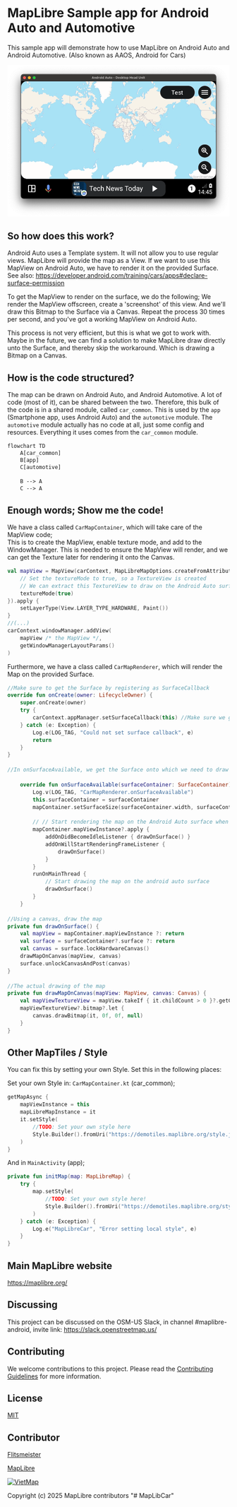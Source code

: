 MapLibre Sample app for Android Auto and Automotive
===================================================

This sample app will demonstrate how to use MapLibre on Android Auto and Android Automotive.
(Also known as AAOS, Android for Cars)

![](screenshots/screenshot1.png "Screenshot of MapLibre on Android Auto")

So how does this work?
----------------------
Android Auto uses a Template system. It will not allow you to use regular views.
MapLibre will provide the map as a View. If we want to use this MapView on Android Auto, we have to render it on the provided Surface.
See also: https://developer.android.com/training/cars/apps#declare-surface-permission

To get the MapView to render on the surface, we do the following;
We render the MapView offscreen, create a 'screenshot' of this view. 
And we'll draw this Bitmap to the Surface via a Canvas.
Repeat the process 30 times per second, and you've got a working MapView on Android Auto.

This process is not very efficient, but this is what we got to work with.
Maybe in the future, we can find a solution to make MapLibre draw directly unto the Surface,
and thereby skip the workaround. Which is drawing a Bitmap on a Canvas.


How is the code structured?
---------------------------
The map can be drawn on Android Auto, and Android Automotive. A lot of code (most of it), can be shared between the two.
Therefore, this bulk of the code is in a shared module, called `car_common`. This is used by the `app` (Smartphone app, uses Android Auto) and the `automotive` module.
The `automotive` module actually has no code at all, just some config and resources. Everything it uses comes from the `car_common` module.

```mermaid
flowchart TD
    A[car_common] 
    B[app]
    C[automotive]
    
    B --> A
    C --> A
```


Enough words; Show me the code!
-------------------------------

We have a class called `CarMapContainer`, which will take care of the MapView code;  
This is to create the MapView, enable texture mode, and add to the WindowManager. 
This is needed to ensure the MapView will render, and we can get the Texture later for rendering it onto the Canvas.
```kotlin
val mapView = MapView(carContext, MapLibreMapOptions.createFromAttributes(carContext).apply {
    // Set the textureMode to true, so a TextureView is created
    // We can extract this TextureView to draw on the Android Auto surface
    textureMode(true)
}).apply {
    setLayerType(View.LAYER_TYPE_HARDWARE, Paint())
}
//(...)
carContext.windowManager.addView(
    mapView /* the MapView */,
    getWindowManagerLayoutParams()
)
```

Furthermore, we have a class called `CarMapRenderer`, which will render the Map on the provided Surface.
```kotlin
//Make sure to get the Surface by registering as SurfaceCallback
override fun onCreate(owner: LifecycleOwner) {
    super.onCreate(owner)
    try {
        carContext.appManager.setSurfaceCallback(this) //Make sure we get the Surface from Android Auto
    } catch (e: Exception) {
        Log.e(LOG_TAG, "Could not set surface callback", e)
        return
    }
}

//In onSurfaceAvailable, we get the Surface onto which we need to draw the map

    override fun onSurfaceAvailable(surfaceContainer: SurfaceContainer) {
        Log.v(LOG_TAG, "CarMapRenderer.onSurfaceAvailable")
        this.surfaceContainer = surfaceContainer
        mapContainer.setSurfaceSize(surfaceContainer.width, surfaceContainer.height)

        // // Start rendering the map on the Android Auto surface when any behavior changes are detected in the map.
        mapContainer.mapViewInstance?.apply {
            addOnDidBecomeIdleListener { drawOnSurface() }
            addOnWillStartRenderingFrameListener {
                drawOnSurface()
            }
        }
        runOnMainThread {
            // Start drawing the map on the android auto surface
            drawOnSurface()
        }
    }

//Using a canvas, draw the map
private fun drawOnSurface() {
    val mapView = mapContainer.mapViewInstance ?: return
    val surface = surfaceContainer?.surface ?: return
    val canvas = surface.lockHardwareCanvas()
    drawMapOnCanvas(mapView, canvas)
    surface.unlockCanvasAndPost(canvas)
}

//The actual drawing of the map
private fun drawMapOnCanvas(mapView: MapView, canvas: Canvas) {
    val mapViewTextureView = mapView.takeIf { it.childCount > 0 }?.getChildAt(0) as? TextureView
    mapViewTextureView?.bitmap?.let {
        canvas.drawBitmap(it, 0f, 0f, null)
    }
}

```

Other MapTiles / Style
----------------------

You can fix this by setting your own Style.
Set this in the following places:

Set your own Style in: `CarMapContainer.kt` (car_common);
```kotlin
getMapAsync {
    mapViewInstance = this
    mapLibreMapInstance = it
    it.setStyle(
        //TODO: Set your own style here
        Style.Builder().fromUri("https://demotiles.maplibre.org/style.json")
    )
}
```
And in `MainActivity` (app);
```kotlin
private fun initMap(map: MapLibreMap) {
    try {
        map.setStyle(
            //TODO: Set your own style here!
            Style.Builder().fromUri("https://demotiles.maplibre.org/style.json")
        )
    } catch (e: Exception) {
        Log.e("MapLibreCar", "Error setting local style", e)
    }
}
```

Main MapLibre website
---------------------
https://maplibre.org/

Discussing
----------
This project can be discussed on the OSM-US Slack, in channel #maplibre-android, invite link: https://slack.openstreetmap.us/

Contributing
------------
We welcome contributions to this project. Please read the [Contributing Guidelines](CONTRIBUTING.md) for more information.

License
-------
[MIT](LICENSE)

Contributor
--------
[Flitsmeister](https://flitsmeister.nl)

[MapLibre](https://maplibre.org)

<a href="https://maps.vietmap.vn">
<img src="https://bizweb.dktcdn.net/100/415/690/themes/804206/assets/logo.png?1731986518084" alt="VietMap" width="100"/>
</a>

Copyright (c) 2025 MapLibre contributors
"# MapLibCar" 
